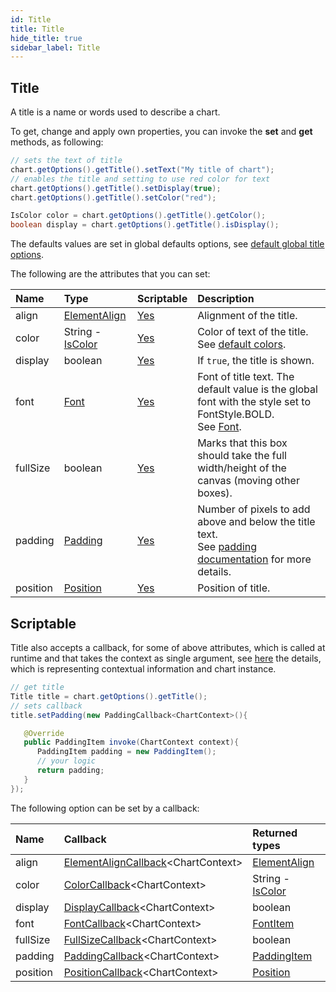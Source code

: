 ```yaml
---
id: Title
title: Title
hide_title: true
sidebar_label: Title
---
```


## Title

A title is a name or words used to describe a chart.

To get, change and apply own properties, you can invoke the **set** and **get** methods, as following:

```java
// sets the text of title
chart.getOptions().getTitle().setText("My title of chart");
// enables the title and setting to use red color for text
chart.getOptions().getTitle().setDisplay(true);
chart.getOptions().getTitle().setColor("red");

IsColor color = chart.getOptions().getTitle().getColor();
boolean display = chart.getOptions().getTitle().isDisplay();
```

The defaults values are set in global defaults options, see [default global title options](../defaults/DefaultsCharts#title).

The following are the attributes that you can set:

| Name | Type | Scriptable | Description
| :- | :- | :- | :-
| align | [ElementAlign](https://pepstock-org.github.io/Charba/4.2/org/pepstock/charba/client/enums/ElementAlign.html) | [Yes](#scriptable) | Alignment of the title.
| color | String - [IsColor](https://pepstock-org.github.io/Charba/4.2/org/pepstock/charba/client/colors/IsColor.html) | [Yes](#scriptable) | Color of text of the title.<br/>See [default colors](../defaults/DefaultsCharts#commons-charts-options). 
| display | boolean | [Yes](#scriptable) | If `true`, the title is shown.
| font | [Font](https://pepstock-org.github.io/Charba/4.2/org/pepstock/charba/client/options/Font.html) | [Yes](#scriptable) | Font of title text. The default value is the global font with the style set to FontStyle.BOLD.<br/>See [Font](../defaults/DefaultsCharts#font).
| fullSize | boolean | [Yes](#scriptable) | Marks that this box should take the full width/height of the canvas (moving other boxes).
| padding | [Padding](https://pepstock-org.github.io/Charba/4.2/org/pepstock/charba/client/configuration/Padding.html) | [Yes](#scriptable) | Number of pixels to add above and below the title text.<br/>See [padding documentation](Commons#padding) for more details.
| position | [Position](https://pepstock-org.github.io/Charba/4.2/org/pepstock/charba/client/enums/Position.html) | [Yes](#scriptable) | Position of title.

## Scriptable

Title also accepts a callback, for some of above attributes, which is called at runtime and that takes the context as single argument, see [here](ScriptableOptions#chart-context) the details, which is representing contextual information and chart instance.

```java
// get title
Title title = chart.getOptions().getTitle();
// sets callback
title.setPadding(new PaddingCallback<ChartContext>(){

   @Override
   public PaddingItem invoke(ChartContext context){
      PaddingItem padding = new PaddingItem(); 
      // your logic
      return padding;
   }
});
```

The following option can be set by a callback:

| Name | Callback | Returned types
| :- | :- | :- 
| align | [ElementAlignCallback](https://pepstock-org.github.io/Charba/4.2/org/pepstock/charba/client/callbacks/ElementAlignCallback.html)&lt;ChartContext&gt; | [ElementAlign](https://pepstock-org.github.io/Charba/4.2/org/pepstock/charba/client/enums/ElementAlign.html)
| color | [ColorCallback](https://pepstock-org.github.io/Charba/4.2/org/pepstock/charba/client/callbacks/ColorCallback.html)&lt;ChartContext&gt; | String - [IsColor](https://pepstock-org.github.io/Charba/4.2/org/pepstock/charba/client/colors/IsColor.html)
| display | [DisplayCallback](https://pepstock-org.github.io/Charba/4.2/org/pepstock/charba/client/callbacks/DisplayCallback.html)&lt;ChartContext&gt; | boolean
| font | [FontCallback](https://pepstock-org.github.io/Charba/4.2/org/pepstock/charba/client/callbacks/FontCallback.html)&lt;ChartContext&gt; | [FontItem](https://pepstock-org.github.io/Charba/4.2/org/pepstock/charba/client/items/FontItem.html)
| fullSize | [FullSizeCallback](https://pepstock-org.github.io/Charba/4.2/org/pepstock/charba/client/callbacks/FullSizeCallback.html)&lt;ChartContext&gt; | boolean
| padding | [PaddingCallback](https://pepstock-org.github.io/Charba/4.2/org/pepstock/charba/client/callbacks/PaddingCallback.html)&lt;ChartContext&gt; | [PaddingItem](https://pepstock-org.github.io/Charba/4.2/org/pepstock/charba/client/items/PaddingItem.html)
| position | [PositionCallback](https://pepstock-org.github.io/Charba/4.2/org/pepstock/charba/client/callbacks/PositionCallback.html)&lt;ChartContext&gt; | [Position](https://pepstock-org.github.io/Charba/4.2/org/pepstock/charba/client/enums/Position.html)
